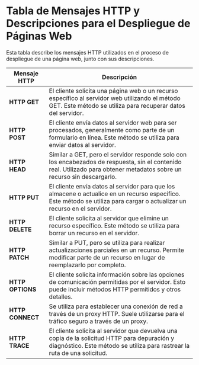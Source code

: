 # Tabla de Mensajes HTTP y Descripciones para el Despliegue de Páginas Web

Esta tabla describe los mensajes HTTP utilizados en el proceso de despliegue de una página web, junto con sus descripciones.

| Mensaje HTTP     | Descripción |
| ---------------- | ----------- |
| **HTTP GET**     | El cliente solicita una página web o un recurso específico al servidor web utilizando el método GET. Este método se utiliza para recuperar datos del servidor. |
| **HTTP POST**    | El cliente envía datos al servidor web para ser procesados, generalmente como parte de un formulario en línea. Este método se utiliza para enviar datos al servidor. |
| **HTTP HEAD**    | Similar a GET, pero el servidor responde solo con los encabezados de respuesta, sin el contenido real. Utilizado para obtener metadatos sobre un recurso sin descargarlo. |
| **HTTP PUT**     | El cliente envía datos al servidor para que los almacene o actualice en un recurso específico. Este método se utiliza para cargar o actualizar un recurso en el servidor. |
| **HTTP DELETE**  | El cliente solicita al servidor que elimine un recurso específico. Este método se utiliza para borrar un recurso en el servidor. |
| **HTTP PATCH**   | Similar a PUT, pero se utiliza para realizar actualizaciones parciales en un recurso. Permite modificar parte de un recurso en lugar de reemplazarlo por completo. |
| **HTTP OPTIONS** | El cliente solicita información sobre las opciones de comunicación permitidas por el servidor. Esto puede incluir métodos HTTP permitidos y otros detalles. |
| **HTTP CONNECT** | Se utiliza para establecer una conexión de red a través de un proxy HTTP. Suele utilizarse para el tráfico seguro a través de un proxy. |
| **HTTP TRACE**   | El cliente solicita al servidor que devuelva una copia de la solicitud HTTP para depuración y diagnóstico. Este método se utiliza para rastrear la ruta de una solicitud. |
